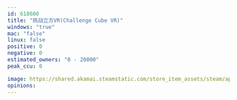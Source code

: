```yaml
---
id: 618600
title: "挑战立方VR(Challenge Cube VR)"
windows: "true"
mac: "false"
linux: false
positive: 0
negative: 0
estimated_owners: "0 - 20000"
peak_ccu: 0

image: https://shared.akamai.steamstatic.com/store_item_assets/steam/apps/618600/header.jpg?t=1493084542
opinions:
---
```

